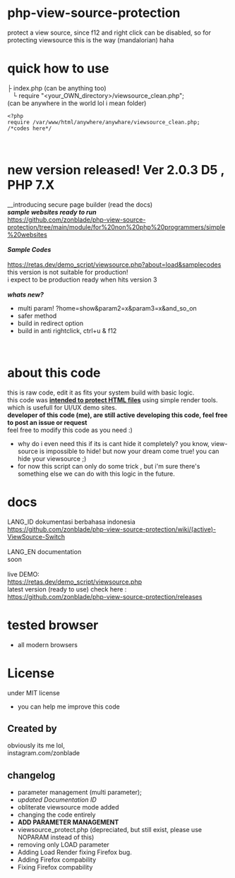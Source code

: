 # php-view-source-protection
protect a view source, since f12 and right click can be disabled, so for protecting viewsource this is the way (mandalorian) haha

# quick how to use
├&nbsp;index.php (can be anything too)<br>
&nbsp;&nbsp;&nbsp;└ require "<your_OWN_directory>/viewsource_clean.php";<br>
  (can be anywhere in the world lol i mean folder)<br>
```
<?php
require /var/www/html/anywhere/anywhare/viewsource_clean.php;
/*codes here*/
```
<br>

# new version released! Ver 2.0.3 D5 , PHP 7.X
__introducing secure page builder (read the docs)<br>
*__sample websites ready to run__*<br>
https://github.com/zonblade/php-view-source-protection/tree/main/module/for%20non%20php%20programmers/simple%20websites<br><br>
*__Sample Codes__*<br><br>
https://retas.dev/demo_script/viewsource.php?about=load&samplecodes<br>
this version is not suitable for production!<br>
i expect to be production ready when hits version 3 <br><br>
*__whats new?__*<br>
+ multi param! ?home=show&param2=x&param3=x&and_so_on<br>
+ safer method
+ build in redirect option
+ build in anti rightclick, ctrl+u & f12
<br>

# about this code
this is raw code, edit it as fits your system build with basic logic.<br>
this code was <b><u>intended to protect HTML files</u></b> using simple render tools.
which is usefull for UI/UX demo sites.<br>
<b> developer of this code (me), are still active developing this code, feel free to post an issue or request</b><br>
feel free to modify this code as you need :)

+ why do i even need this if its is cant hide it completely?
you know, view-source is impossible to hide! but now your dream come true! you can hide your viewsource ;)
+ for now this script can only do some trick , but i'm sure there's something else we can do with this logic in the future.

# docs
LANG_ID dokumentasi berbahasa indonesia<br>
https://github.com/zonblade/php-view-source-protection/wiki/(active)-ViewSource-Switch
<br><br>
LANG_EN documentation<br>
soon
<br><br>
live DEMO:<br>
https://retas.dev/demo_script/viewsource.php<br>
latest version (ready to use) check here :<br>
https://github.com/zonblade/php-view-source-protection/releases<br>

# tested browser
+ all modern browsers

# License
under MIT license
+ you can help me improve this code

## Created by 
obviously its me lol,<br>
instagram.com/zonblade

## changelog
+ parameter management (multi parameter);
+ *updated Documentation ID*
+ obliterate viewsource mode added
+ changing the code entirely
+ <b>ADD PARAMETER MANAGEMENT</B>
+ viewsource_protect.php (depreciated, but still exist, please use NOPARAM instead of this)
+ removing only LOAD parameter
+ Adding Load Render fixing Firefox bug.
+ Adding Firefox compability
+ Fixing Firefox compability

